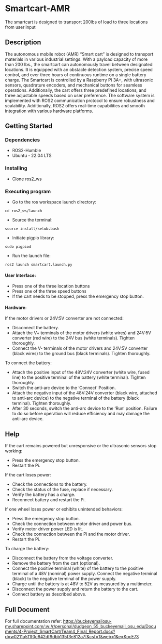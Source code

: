 # Smartcart-AMR

The smartcart is designed to transport 200lbs of load to three locations from user input

## Description

The autonomous mobile robot (AMR) “Smart cart” is designed to transport materials in various industrial settings. With a payload capacity of more than 200 lbs., the smartcart can autonomously travel between designated locations. It is equipped with an obstacle detection system, precise speed control, and over three hours of continuous runtime on a single battery charge. The Smartcart is controlled by a Raspberry Pi 3A+, with ultrasonic sensors, quadrature encoders, and mechanical buttons for seamless operations. Additionally, the cart offers three predefined locations, and three adjustable speeds based on user preference. The software system is implemented with ROS2 communication protocol to ensure robustness and scalability. Additionally, ROS2 offers real-time capabilities and smooth integration with various hardware platforms.  

## Getting Started

### Dependencies

* ROS2-Humble
* Ubuntu - 22.04 LTS

### Installing

* Clone ros2_ws

### Executing program

* Go to the ros workspace launch directory:
```
cd ros2_ws/launch
```
* Source the terminal: 				
```
source install/setub.bash
```
* Initiate pigpio library: 				
```
sudo pigpiod
```
* Run the launch file: 				
```
ros2 launch smartcart.launch.py
```
#### User Interface:
* Press one of the three location buttons
* Press one of the three speed buttons
* If the cart needs to be stopped, press the emergency stop button.

#### Hardware:

If the motor drivers or 24V:5V converter are not connected: 

  * Disconnect the battery. 
  * Attach the V+ terminals of the motor drivers (white wires) and 24V:5V converter (red wire) to the 24V bus (white terminals). Tighten thoroughly. 
  * Connect the V- terminals of the motor drivers and 24V:5V converter (black wires) to the ground bus (black terminals). Tighten thoroughly.
    
To connect the battery: 
  * Attach the positive input of the 48V:24V converter (white wire, fused line) to the positive terminal of the battery (white terminal). Tighten thoroughly. 
  * Switch the anti-arc device to the ‘Connect’ Position. 
  * Attach the negative input of the 48V:24V converter (black wire, attached to anti-arc device) to the negative terminal of the battery (black terminal). Tighten thoroughly. 
  * After 30 seconds, switch the anti-arc device to the ‘Run’ position. Failure to do so before operation will reduce efficiency and may damage the anti-arc device. 

## Help

If the cart remains powered but unresponsive or the ultrasonic sensors stop working: 
  * Press the emergency stop button. 
  * Restart the Pi. 

If the cart loses power: 
  * Check the connections to the battery. 
  * Check the status of the fuse, replace if necessary. 
  * Verify the battery has a charge. 
  * Reconnect battery and restart the Pi. 

If one wheel loses power or exhibits unintended behaviors: 
  * Press the emergency stop button. 
  * Check the connection between motor driver and power bus. 
  * Verify motor driver power LED is lit. 
  * Check the connection between the Pi and the motor driver. 
  * Restart the Pi. 

To charge the battery: 
  * Disconnect the battery from the voltage converter. 
  * Remove the battery from the cart (optional). 
  * Connect the positive terminal (white) of the battery to the positive terminal of a 48V (nominal) power supply. Connect the negative terminal (black) to the negative terminal of the power supply. 
  * Charge until the battery is at 48V to 52V as measured by a multimeter. 
  * Disconnect the power supply and return the battery to the cart. 
  * Connect battery as described above. 

## Full Document

For full documentation refer: https://buckeyemailosu-my.sharepoint.com/:w:/r/personal/dudgeon_55_buckeyemail_osu_edu/Documents/4-Project_SmartCart/Team4_Final_Report.docx?d=w0211a511f0c642df9dbb135f3e812a7f&csf=1&web=1&e=KocE73 
